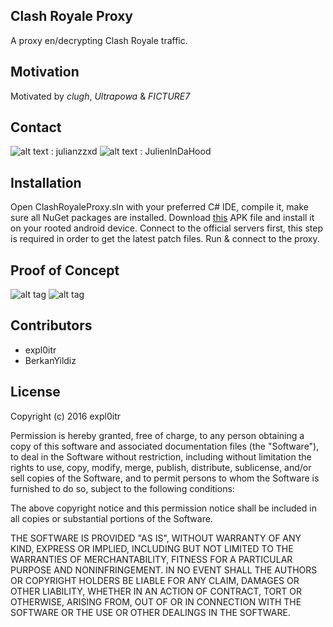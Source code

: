 ## Clash Royale Proxy

A proxy en/decrypting Clash Royale traffic.


## Motivation

Motivated by *clugh*, *Ultrapowa* & *FICTURE7*

## Contact

![alt text](https://cdn3.iconfinder.com/data/icons/free-social-icons/67/skype_circle_color-48.png "Contact me on skype") : julianzzxd
![alt text](https://cdn1.iconfinder.com/data/icons/flat-and-simple-part-1/128/twitter-48.png "Contact me on twitter") : JulienInDaHood
## Installation

Open ClashRoyaleProxy.sln with your preferred C# IDE, compile it, make sure all NuGet packages are installed.
Download [this](http://www.file-upload.net/download-11469803/modded_clash_royale.apk.html) APK file and install it on your rooted android device.
Connect to the official servers first, this step is required in order to get the latest patch files.
Run & connect to the proxy.

## Proof of Concept

![alt tag](http://i.imgur.com/plTAldN.png)
![alt tag](http://i.imgur.com/fnrGl7j.png)

## Contributors

* expl0itr
* BerkanYildiz

## License

Copyright (c) 2016 expl0itr

Permission is hereby granted, free of charge, to any person obtaining a copy of this software and associated documentation files (the "Software"), to deal in the Software without restriction, including without limitation the rights to use, copy, modify, merge, publish, distribute, sublicense, and/or sell copies of the Software, and to permit persons to whom the Software is furnished to do so, subject to the following conditions:

The above copyright notice and this permission notice shall be included in all copies or substantial portions of the Software.

THE SOFTWARE IS PROVIDED "AS IS", WITHOUT WARRANTY OF ANY KIND, EXPRESS OR IMPLIED, INCLUDING BUT NOT LIMITED TO THE WARRANTIES OF MERCHANTABILITY, FITNESS FOR A PARTICULAR PURPOSE AND NONINFRINGEMENT. IN NO EVENT SHALL THE AUTHORS OR COPYRIGHT HOLDERS BE LIABLE FOR ANY CLAIM, DAMAGES OR OTHER LIABILITY, WHETHER IN AN ACTION OF CONTRACT, TORT OR OTHERWISE, ARISING FROM, OUT OF OR IN CONNECTION WITH THE SOFTWARE OR THE USE OR OTHER DEALINGS IN THE SOFTWARE.
